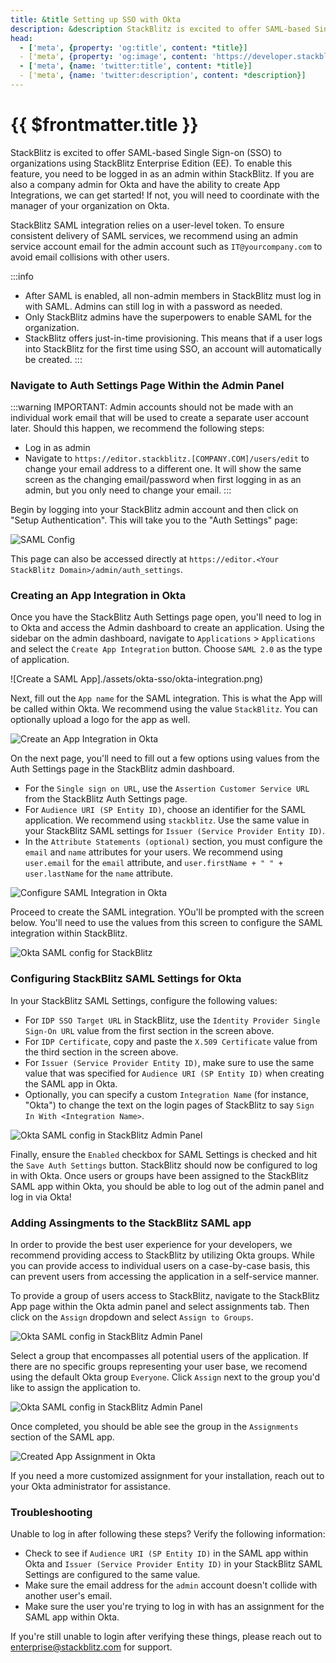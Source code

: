 ```yaml
---
title: &title Setting up SSO with Okta
description: &description StackBlitz is excited to offer SAML-based Single Sign-on (SSO) to organizations using StackBlitz Enterprise Edition (EE).
head:
  - ['meta', {property: 'og:title', content: *title}] 
  - ['meta', {property: 'og:image', content: 'https://developer.stackblitz.com/img/og/enterprise-setting-up-sso-with-okta.png'}]
  - ['meta', {name: 'twitter:title', content: *title}]
  - ['meta', {name: 'twitter:description', content: *description}]
---
```


# {{ $frontmatter.title }}

StackBlitz is excited to offer SAML-based Single Sign-on (SSO) to organizations using StackBlitz Enterprise Edition (EE). To enable this feature, you need to be logged in as an admin within StackBlitz. If you are also a company admin for Okta and have the ability to create App Integrations, we can get started! If not, you will need to coordinate with the manager of your organization on Okta.

StackBlitz SAML integration relies on a user-level token. To ensure consistent delivery of SAML services, we recommend using an admin service account email for the admin account such as `IT@yourcompany.com` to avoid email collisions with other users.

:::info
- After SAML is enabled, all non-admin members in StackBlitz must log in with SAML. Admins can still log in with a password as needed.
- Only StackBlitz admins have the superpowers to enable SAML for the organization.
- StackBlitz offers just-in-time provisioning. This means that if a user logs into StackBlitz for the first time using SSO, an account will automatically be created.
:::

### Navigate to Auth Settings Page Within the Admin Panel

:::warning IMPORTANT: 
Admin accounts should not be made with an individual work email that will be used to create a separate user account later. Should this happen, we recommend the following steps:
  - Log in as admin
  - Navigate to `https://editor.stackblitz.[COMPANY.COM]/users/edit` to change your email address to a different one. It will show the same screen as the changing email/password when first logging in as an admin, but you only need to change your email.
:::

Begin by logging into your StackBlitz admin account and then click on "Setup Authentication". This will take you to the "Auth Settings" page:

![SAML Config](./assets/saml-config.png)

This page can also be accessed directly at `https://editor.<Your StackBlitz Domain>/admin/auth_settings`.

### Creating an App Integration in Okta

Once you have the StackBlitz Auth Settings page open, you'll need to log in to Okta and access the Admin dashboard to create an application. Using the sidebar on the admin dashboard, navigate to `Applications` > `Applications` and select the `Create App Integration` button. Choose `SAML 2.0` as the type of application.

![Create a SAML App]./assets/okta-sso/okta-integration.png)

Next, fill out the `App name` for the SAML integration. This is what the App will be called within Okta. We recommend using the value `StackBlitz`. You can optionally upload a logo for the app as well.

![Create an App Integration in Okta](./assets/okta-sso/okta-integration-2.png)

On the next page, you'll need to fill out a few options using values from the Auth Settings page in the StackBlitz admin dashboard.

- For the `Single sign on URL`, use the `Assertion Customer Service URL` from the StackBlitz Auth Settings page.
- For `Audience URI (SP Entity ID)`, choose an identifier for the SAML application. We recommend using `stackblitz`. Use the same value in your StackBlitz SAML settings for `Issuer (Service Provider Entity ID)`.
- In the `Attribute Statements (optional)` section, you must configure the `email` and `name` attributes for your users. We recommend using `user.email` for the `email` attribute, and `user.firstName + " " + user.lastName` for the `name` attribute.

![Configure SAML Integration in Okta](./assets/okta-sso/okta-integration-3.png)

Proceed to create the SAML integration. YOu'll be prompted with the screen below. You'll need to use the values from this screen to configure the SAML integration within StackBlitz.

![Okta SAML config for StackBlitz](./assets/okta-sso/okta-integration-4.png)

### Configuring StackBlitz SAML Settings for Okta

In your StackBlitz SAML Settings, configure the following values:

- For `IDP SSO Target URL` in StackBlitz, use the `Identity Provider Single Sign-On URL` value from the first section in the screen above.
- For `IDP Certificate`, copy and paste the `X.509 Certificate` value from the third section in the screen above.
- For `Issuer (Service Provider Entity ID)`, make sure to use the same value that was specified for `Audience URI (SP Entity ID)` when creating the SAML app in Okta.
- Optionally, you can specify a custom `Integration Name` (for instance, "Okta") to change the text on the login pages of StackBlitz to say `Sign In With <Integration Name>`.

![Okta SAML config in StackBlitz Admin Panel](./assets/okta-sso/okta-integration-5.png)

Finally, ensure the `Enabled` checkbox for SAML Settings is checked and hit the `Save Auth Settings` button. StackBlitz should now be configured to log in with Okta. Once users or groups have been assigned to the StackBlitz SAML app within Okta, you should be able to log out of the admin panel and log in via Okta!

### Adding Assingments to the StackBlitz SAML app

In order to provide the best user experience for your developers, we recommend providing access to StackBlitz by utilizing Okta groups. While you can provide access to individual users on a case-by-case basis, this can prevent users from accessing the application in a self-service manner.

To provide a group of users access to StackBlitz, navigate to the StackBlitz App page within the Okta admin panel and select assignments tab. Then click on the `Assign` dropdown and select `Assign to Groups`.

![Okta SAML config in StackBlitz Admin Panel](./assets/okta-sso/okta-integration-6.png)

Select a group that encompasses all potential users of the application. If there are no specific groups representing your user base, we recomend using the default Okta group `Everyone`. Click `Assign` next to the group you'd like to assign the application to.

![Okta SAML config in StackBlitz Admin Panel](./assets/okta-sso/okta-integration-7.png)

Once completed, you should be able see the group in the `Assignments` section of the SAML app.

![Created App Assignment in Okta](./assets/okta-sso/okta-integration-8.png)

If you need a more customized assignment for your installation, reach out to your Okta administrator for assistance.

### Troubleshooting

Unable to log in after following these steps? Verify the following information:

- Check to see if `Audience URI (SP Entity ID)` in the SAML app within Okta and `Issuer (Service Provider Entity ID)` in your StackBlitz SAML Settings are configured to the same value.
- Make sure the email address for the `admin` account doesn't collide with another user's email.
- Make sure the user you're trying to log in with has an assignment for the SAML app within Okta.

If you're still unable to login after verifying these things, please reach out to [enterprise@stackblitz.com](mailto:enterprise@stackblitz.com) for support.
